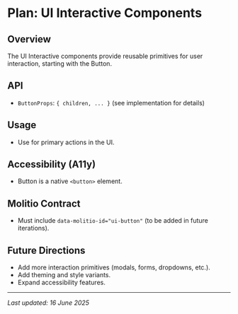 # Plan: UI Interactive Components

## Overview
The UI Interactive components provide reusable primitives for user interaction, starting with the Button.

## API
- `ButtonProps`: `{ children, ... }` (see implementation for details)

## Usage
- Use for primary actions in the UI.

## Accessibility (A11y)
- Button is a native `<button>` element.

## Molitio Contract
- Must include `data-molitio-id="ui-button"` (to be added in future iterations).

## Future Directions
- Add more interaction primitives (modals, forms, dropdowns, etc.).
- Add theming and style variants.
- Expand accessibility features.

---

_Last updated: 16 June 2025_
